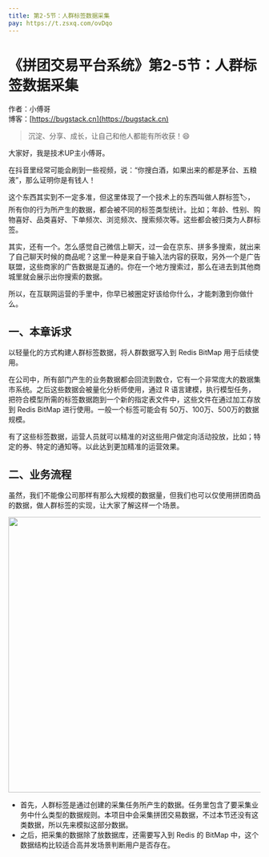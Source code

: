 ```yaml
---
title: 第2-5节：人群标签数据采集
pay: https://t.zsxq.com/ovDqo
---
```


# 《拼团交易平台系统》第2-5节：人群标签数据采集

作者：小傅哥
<br/>博客：[https://bugstack.cn](https://bugstack.cn)

> 沉淀、分享、成长，让自己和他人都能有所收获！😄

大家好，我是技术UP主小傅哥。

在抖音里经常可能会刷到一些视频，说：“你搜白酒，如果出来的都是茅台、五粮液”，那么证明你是有钱人！

这个东西其实到不一定多准，但这里体现了一个技术上的东西叫做人群标签🏷，所有你的行为所产生的数据，都会被不同的标签类型统计。比如；年龄、性别、购物喜好、品类喜好、下单频次、浏览频次、搜索频次等。这些都会被归类为人群标签。

其实，还有一个。怎么感觉自己微信上聊天，过一会在京东、拼多多搜索，就出来了自己聊天时候的商品呢？这里一种是来自于输入法内容的获取，另外一个是广告联盟，这些商家的广告数据是互通的。你在一个地方搜索过，那么在进去到其他商城里就会展示出你搜索的数据。

所以，在互联网运营的手里中，你早已被圈定好该给你什么，才能刺激到你做什么。

## 一、本章诉求

以轻量化的方式构建人群标签数据，将人群数据写入到 Redis BitMap 用于后续使用。

在公司中，所有部门产生的业务数据都会回流到数仓，它有一个非常庞大的数据集市系统。之后这些数据会被量化分析师使用，通过 R 语言建模，执行模型任务，把符合模型所需的标签数据跑到一个新的指定表文件中，这些文件在通过加工存放到 Redis BitMap 进行使用。一般一个标签可能会有 50万、100万、500万的数据规模。

有了这些标签数据，运营人员就可以精准的对这些用户做定向活动投放，比如；特定的券、特定的通知等。以此达到更加精准的运营效果。

## 二、业务流程

虽然，我们不能像公司那样有那么大规模的数据量，但我们也可以仅使用拼团商品的数据，做人群标签的实现，让大家了解这样一个场景。

<div align="center">
    <img src="https://bugstack.cn/images/article/project/group-buy-market/group-buy-market-2-5-01.png" width="550px">
</div>

- 首先，人群标签是通过创建的采集任务所产生的数据。任务里包含了要采集业务中什么类型的数据规则。本项目中会采集拼团交易数据，不过本节还没有这类数据，所以先来模拟这部分数据。
- 之后，把采集的数据除了放数据库，还需要写入到 Redis 的 BitMap 中，这个数据结构比较适合高并发场景判断用户是否存在。